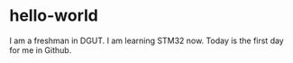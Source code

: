 # hello-world
I am a freshman in DGUT.
I am learning STM32 now.
Today is the first day for me in Github.

